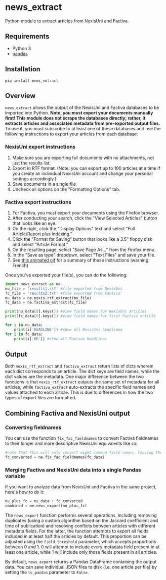 # news_extract
 Python module to extract articles from NexisUni and Factiva.
 
## Requirements

* Python 3
* [pandas](https://pandas.pydata.org/)

## Installation

```pip install news_extract```

## Overview

```news_extract``` allows the output of the NexisUni and Factiva databases to be imported into Python. **Note, you must export your documents manually first! This module does not scrape the databases directly; rather, it extracts articles and associated metadata from pre-exported output files.** To use it, you must subscribe to at least one of these databases and use the following instructions to export your articles from each database:

### NexisUni export instructions

1. Make sure you are exporting full documents with no attachments, not just the results list.
2. Export in RTF format. (Note: you can export up to 100 articles at a time if you create an individual NexisUni account and change your personal settings accordingly.)
3. Save documents in a single file.
4. Uncheck all options on the "Formatting Options" tab.

### Factiva export instructions

1. For Factiva, you must export your documents using the Firefox browser.
2. After conducting your search, click the "View Selected Articles" button that looks like an eye.
3. On the right, click the "Display Options" text and select "Full Article/Report plus Indexing."
4. Click the "Format for Saving" button that looks like a 3.5" floppy disk and select "Article Format."
5. On the resulting page, select "Save Page As..." from the Firefox menu.
6. In the "Save as type" dropdown, select "Text Files" and save your file.
7. See [this animated gif](https://rtemis.hypotheses.org/files/2017/02/Factiva-animated-tutorial.gif) for a summary of these instructions (warning: French) 

Once you've exported your file(s), you can do the following:

```python
import news_extract as ne
nu_file = 'results1.rtf' #file exported from NexisUni
fc_file = 'results2.txt' #file exported from Factiva
nu_data = ne.nexis_rtf_extract(nu_file)
fc_data = ne.factiva_extract(fc_file)

print(nu_data[0].keys()) #view field names for NexisUni articles
print(fc_data[0].keys()) #view field names for first Factiva article

for i in nu_data:
    print(i['HEADLINE']) #show all NexisUni headlines
for i in fc_data:
    print(i['HD']) #show all Factiva headlines
```

## Output

Both ```nexis_rtf_extract``` and ```factiva_extract``` return lists of dicts wherein each dict corresponds to an article. The dict keys are field names, while the dict values are the metadata. One major difference between the two functions is that ```nexis_rtf_extract``` outputs the same set of metadata for all articles, while ```factiva_extract``` auto-extracts the specific field names and values attached to each article. This is due to differences in how the two types of export files are formatted.

## Combining Factiva and NexisUni output

### Converting fieldnames

You can use the function ```fix_fac_fieldnames``` to convert Factiva fieldnames to their longer and more descriptive NexisUni equivalents like so:

```python
#note that this will only convert eight common field names, leaving the rest intact
fc_converted = ne.fix_fac_fieldnames(fc_data) 
```

### Merging Factiva and NexisUni data into a single Pandas variable

If you want to analyze data from NexisUni and Factiva in the same project, here's how to do it:

```python
nu_plus_fc = nu_data + fc_converted
combined = ne.news_export(nu_plus_fc)
```

The ```news_export``` function performs several operations, including removing duplicates (using a custom algorithm based on the Jaccard coefficient and time of publication) and resolving conflicts between articles with different metadata fields. For the latter, the function attempts to export all fields included in at least half the articles by default. This proportion can be adjusted using the ```field_threshold``` parameter, which accepts proportions between 0 and 1. 0 will attempt to include every metadata field present in at least one article, while 1 will include only those fields present in all articles.

By default, ```news_export``` returns a Pandas DataFrame containing the output data. You can save individual JSON files to disk (i.e. one article per file) by setting the ```to_pandas``` parameter to ```False```.
